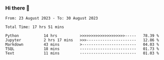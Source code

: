 ### Hi there 👋

<!--
**ututono/ututono** is a ✨ _special_ ✨ repository because its `README.md` (this file) appears on your GitHub profile.

Here are some ideas to get you started:

- 🔭 I’m currently working on ...
- 🌱 I’m currently learning ...
- 👯 I’m looking to collaborate on ...
- 🤔 I’m looking for help with ...
- 💬 Ask me about ...
- 📫 How to reach me: ...
- 😄 Pronouns: ...
- ⚡ Fun fact: ...
-->



<!--START_SECTION:waka-->

```text
From: 23 August 2023 - To: 30 August 2023

Total Time: 17 hrs 51 mins

Python           14 hrs          >>>>>>>>>>>>>>>>>>>>-----   78.39 %
Jupyter          2 hrs 17 mins   >>>----------------------   12.86 %
Markdown         43 mins         >------------------------   04.03 %
TSQL             18 mins         -------------------------   01.73 %
Text             11 mins         -------------------------   01.03 %
```

<!--END_SECTION:waka-->

